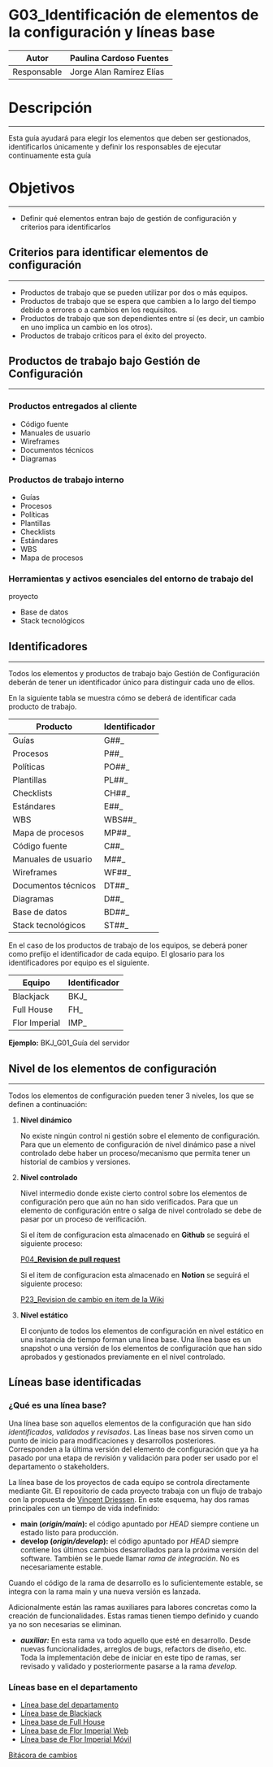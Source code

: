 # G03_Identificación de elementos de la configuración y líneas base

| Autor | Paulina Cardoso Fuentes |
| --- | --- |
| Responsable | Jorge Alan Ramírez Elías |

# Descripción

---

Esta guía ayudará para elegir los elementos que deben ser gestionados, identificarlos únicamente  y definir los responsables de ejecutar continuamente esta guía

# Objetivos

---

- Definir qué elementos entran bajo de gestión de configuración y criterios para identificarlos

## Criterios para identificar elementos de configuración

---

- Productos de trabajo que se pueden utilizar por dos o más equipos.
- Productos de trabajo que se espera que cambien a lo largo del tiempo
debido a errores o a cambios en los requisitos.
- Productos de trabajo que son dependientes entre sí (es decir, un
cambio en uno implica un cambio en los otros).
- Productos de trabajo críticos para el éxito del proyecto.

## Productos de trabajo bajo Gestión de Configuración

---

### Productos entregados al cliente

- Código fuente
- Manuales de usuario
- Wireframes
- Documentos técnicos
- Diagramas

### Productos de trabajo interno

- Guías
- Procesos
- Políticas
- Plantillas
- Checklists
- Estándares
- WBS
- Mapa de procesos

### Herramientas y activos esenciales del entorno de trabajo del
proyecto

- Base de datos
- Stack tecnológicos

## Identificadores

---

Todos los elementos y productos de trabajo bajo Gestión de Configuración deberán de tener un identificador único para distinguir cada uno de ellos. 

En la siguiente tabla se muestra cómo se deberá de identificar cada producto de trabajo. 

| Producto | Identificador |
| --- | --- |
| Guías | G##_ |
| Procesos | P##_ |
| Políticas | PO##_ |
| Plantillas | PL##_ |
| Checklists | CH##_ |
| Estándares | E##_ |
| WBS | WBS##_ |
| Mapa de procesos | MP##_ |
| Código fuente | C##_ |
| Manuales de usuario | M##_ |
| Wireframes | WF##_ |
| Documentos técnicos | DT##_ |
| Diagramas | D##_ |
| Base de datos | BD##_ |
| Stack tecnológicos | ST##_ |

En el caso de los productos de trabajo de los equipos, se deberá poner como prefijo el identificador de cada equipo. El glosario para los identificadores por equipo es el siguiente.

| Equipo | Identificador |
| --- | --- |
| Blackjack | BKJ_ |
| Full House | FH_ |
|  Flor Imperial | IMP_ |

**Ejemplo:** BKJ_G01_Guía del servidor

## Nivel de los elementos de configuración

---

Todos los elementos de configuración pueden tener 3 niveles, los que se definen a continuación:

1. **Nivel dinámico**
    
    No existe ningún control ni gestión sobre el elemento de configuración. Para que un elemento de configuración de nivel dinámico pase a nivel controlado debe haber un proceso/mecanismo que permita tener un historial de cambios y versiones.
    
2. **Nivel controlado**
    
    Nivel intermedio donde existe cierto control sobre los elementos de configuración pero que aún no han sido verificados. Para que un elemento de configuración entre o salga de nivel controlado se debe de pasar por un proceso de verificación. 
    
    Si el ítem de configuracion esta almacenado en **Github** se seguirá el siguiente proceso:
    
    [P04_**Revision de pull request**](../Procesos%20bc1b4b9263a749d49f2c809adfd71359/P04_Revision%20de%20pull%20request%209d3b4ef1e74a4028b85cb2cf1c30b926.md) 
    
    Si el item de configuracion esta almacenado en **Notion** se seguirá el siguiente proceso:
    
    [P23_Revision de cambio en item de la Wiki](../Procesos%20bc1b4b9263a749d49f2c809adfd71359/P23_Revision%20de%20cambio%20en%20item%20de%20la%20Wiki%20c8d92fb8afa7421b81f8cdd652b6f100.md) 
    
3. **Nivel estático**
    
    El conjunto de todos los elementos de configuración en nivel estático en una instancia de tiempo forman una línea base. Una línea base es un snapshot o una versión de los elementos de configuración que han sido aprobados y gestionados previamente en el nivel controlado.
    

## Líneas base identificadas

### ¿Qué es una línea base?

Una línea base son aquellos elementos de la configuración que han sido *identificados, validados y revisados*. Las líneas base nos sirven como un punto de inicio para modificaciones y desarrollos posteriores. Corresponden a la última versión del elemento de configuración que ya ha pasado por una etapa de revisión y validación para poder ser usado por el departamento o stakeholders. 

La línea base de los proyectos de cada equipo se controla directamente mediante Git. El repositorio de cada proyecto trabaja con un flujo de trabajo con la propuesta de [Vincent Driessen](https://aulasoftwarelibre.github.io/taller-de-git/gitflow/). En este esquema, hay dos ramas principales con un tiempo de vida indefinido:

- **main (*origin/main*):** el código apuntado por *HEAD* siempre contiene un estado listo para producción.
- **develop (*origin/develop*):** el código apuntado por *HEAD* siempre contiene los últimos cambios desarrollados para la próxima versión del software. También se le puede llamar *rama de integración*. No es necesariamente estable.

Cuando el código de la rama de desarrollo es lo suficientemente estable, se integra con la rama main y una nueva versión es lanzada.

Adicionalmente están las ramas auxiliares para labores concretas como la creación de funcionalidades. Estas ramas tienen tiempo definido y cuando ya no son necesarias se eliminan. 

- ***auxiliar:*** En esta rama va todo aquello que esté en desarrollo. Desde nuevas funcionalidades, arreglos de bugs, refactors de diseño, etc. Toda la implementación debe de iniciar en este tipo de ramas, ser revisado y validado y posteriormente pasarse a la rama *develop.*

### Líneas base en el departamento

- [Línea base del departamento](../../Wiki%204abacc0cd1bc4933b885625597ed9fd1.md)
- [Línea base de Blackjack](https://github.com/Ace-Software-Development/blackjack_monarca)
- [Línea base de Full House](https://github.com/Ace-Software-Development/fullhouse-nefrovida)
- [Línea base de Flor Imperial Web](https://github.com/Ace-Software-Development/florimperial_campanario_web_react)
- [Línea base de Flor Imperial Móvil](https://github.com/Ace-Software-Development/florimperial_campanario_mobile)

[Bitácora de cambios](G03_Identificacio%CC%81n%20de%20elementos%20de%20la%20configuraci%2081ed479aea0d45db89846463687d2a6f/Bita%CC%81cora%20de%20cambios%20dd28bbb609c744bebd4a214aeac3cadb.csv)